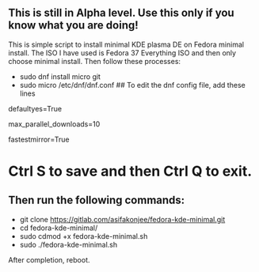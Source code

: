 ## This is still in Alpha level. Use this only if you know what you are doing!

This is simple script to install minimal KDE plasma DE on Fedora minimal install. The ISO I have used is Fedora 37 Everything ISO and then only choose minimal install. Then follow these processes:
- sudo dnf install micro git
- sudo micro /etc/dnf/dnf.conf ## To edit the dnf config file, add these lines

defaultyes=True

max_parallel_downloads=10

fastestmirror=True

# Ctrl S to save and then Ctrl Q to exit.
## Then run the following commands:
- git clone https://gitlab.com/asifakonjee/fedora-kde-minimal.git
- cd fedora-kde-minimal/
- sudo cdmod +x fedora-kde-minimal.sh
- sudo ./fedora-kde-minimal.sh

After completion, reboot.
